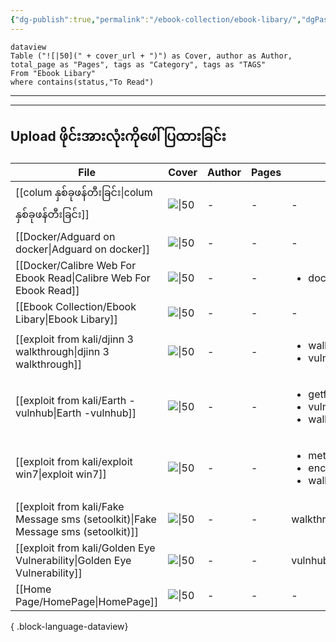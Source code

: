 ```yaml
---
{"dg-publish":true,"permalink":"/ebook-collection/ebook-libary/","dgPassFrontmatter":true,"noteIcon":""}
---
```




```test
dataview
Table ("![|50](" + cover_url + ")") as Cover, author as Author, total_page as "Pages", tags as "Category", tags as "TAGS"
From "Ebook Libary"
where contains(status,"To Read")
```

---
---
## Upload ဖိုင်းအားလုံးကိုဖေါ်ပြထားခြင်း
| File                                                                                | Cover       | Author | Pages | TAGS                                                                      |
| ----------------------------------------------------------------------------------- | ----------- | ------ | ----- | ------------------------------------------------------------------------- |
| [[colum နှစ်ခုဖန်တီးခြင်း\|colum နှစ်ခုဖန်တီးခြင်း]]                             | ![\|50](\-) | \-     | \-    | \-                                                                        |
| [[Docker/Adguard on docker\|Adguard on docker]]                                  | ![\|50](\-) | \-     | \-    | \-                                                                        |
| [[Docker/Calibre Web For Ebook Read\|Calibre Web For Ebook Read]]                | ![\|50](\-) | \-     | \-    | <ul><li>dockerio</li></ul>                                                |
| [[Ebook Collection/Ebook Libary\|Ebook Libary]]                                  | ![\|50](\-) | \-     | \-    | \-                                                                        |
| [[exploit from kali/djinn 3 walkthrough\|djinn 3 walkthrough]]                   | ![\|50](\-) | \-     | \-    | <ul><li>walkthrought</li><li>vulnhub</li></ul>                            |
| [[exploit from kali/Earth -vulnhub\|Earth -vulnhub]]                             | ![\|50](\-) | \-     | \-    | <ul><li>getfullshell</li><li>vulnhub</li><li>walkthrought</li></ul>       |
| [[exploit from kali/exploit win7\|exploit win7]]                                 | ![\|50](\-) | \-     | \-    | <ul><li>metasploit</li><li>encrypt-decrpyt</li><li>walkthrought</li></ul> |
| [[exploit from kali/Fake Message sms (setoolkit)\|Fake Message sms (setoolkit)]] | ![\|50](\-) | \-     | \-    | walkthrought                                                              |
| [[exploit from kali/Golden Eye Vulnerability\|Golden Eye Vulnerability]]         | ![\|50](\-) | \-     | \-    | vulnhub,walkthrought                                                      |
| [[Home Page/HomePage\|HomePage]]                                                 | ![\|50](\-) | \-     | \-    | \-                                                                        |

{ .block-language-dataview}
